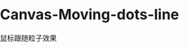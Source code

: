 # Canvas-Moving-dots-line
鼠标跟随粒子效果
<!DOCTYPE html>
<html lang="en">
<head>
    <meta charset="UTF-8">
    <title>particle nets</title>
    <style>
        html,body{
            margin: 0;
            padding: 0;
            height: 100%;
            overflow: hidden;}
    </style>
</head>
<body>
<canvas id="cas"></canvas>

<script>
    var canvas = document.getElementById("cas");
    var ctx = canvas.getContext("2d");
    resize();
    window.onresize = resize;
    function resize(){
        canvas.width = window.innerWidth || document.documentElement.clientWidth || document.body.clientWidth;
        canvas.height = window.innerHeight || document.documentElement.clientHeight || document.body.clientHeight;
    }
    var RAF = (function () {
        return window.requestAnimationFrame || window.webkitRequestAnimationFrame || window.mozRequestAnimationFrame || window.oRequestAnimationFrame || window.msRequestAnimationFrame || function (callback) {
                    window.setTimeout(callback, 1000 / 60);
                };
    })();
    // 鼠标活动时，获取鼠标坐标
    var warea = {x: null, y: null, max: 20000};
    window.onmousemove = function(e){
        e = e || window.event;
        warea.x = e.clientX;
        warea.y = e.clientY;
    };
    window.onmouseout = function(e){
        warea.x = null;
        warea.y = null;
    };
    // 添加粒子
    // x，y为粒子坐标，xa, ya为粒子xy轴加速度，max为连线的最大距离
    var dots = [];
    for(var i=0;i<100;i++){
        var x = Math.random()*canvas.width;
        var y = Math.random()*canvas.height;
        var xa = Math.random() * 2 - 1;
        var ya = Math.random() * 2 - 1;
        dots.push({
            x: x,
            y: y,
            xa: xa,
            ya: ya,
            max: 20000
        })
    }
    // 延迟100秒开始执行动画，如果立即执行有时位置计算会出错
    setTimeout(function(){
        animate();
    }, 100);
    // 每一帧循环的逻辑
    function animate(){
        ctx.clearRect(0,0,canvas.width, canvas.height);
        // 将鼠标坐标添加进去，产生一个用于比对距离的点数组
        var ndots  = [warea].concat(dots);
        dots.forEach(function(dot){
            // 粒子位移 , 最后一个数越大速度越慢
            dot.x += dot.xa / 2;
            dot.y += dot.ya / 2;
            // 遇到边界将加速度反向
            dot.xa *= (dot.x > canvas.width || dot.x < 0)? -1 : 1;
            dot.ya *= (dot.y > canvas.height || dot.y < 0)? -1 : 1;
            // 绘制点
            ctx.fillRect(dot.x - 0.5, dot.y - 0.5, 1, 1);
            // 循环比对粒子间的距离
            for (var i = 0; i < ndots.length; i++) {
                var d2 = ndots[i];
                if (dot === d2 || d2.x === null || d2.y === null) continue;
                var xc = dot.x - d2.x;
                var yc = dot.y - d2.y;
                // 两个粒子之间的距离
                var dis = xc * xc + yc * yc;
                // 距离比
                var ratio;
                // 如果两个粒子之间的距离小于粒子对象的max值，则在两个粒子间画线
                if(dis < d2.max){
                    // 如果是鼠标，则让粒子向鼠标的位置移动 , 最后的数越大跟随鼠标越多越快
                    if (d2 === warea && dis > (d2.max / 2)) {
                        dot.x -= xc * 0.01;
                        dot.y -= yc * 0.01;
                    }
                    // 计算距离比
                    ratio = (d2.max - dis) / d2.max;
                    // 画线
                    ctx.beginPath();
                    ctx.lineWidth = ratio/2;
                    ctx.strokeStyle = 'rgba(0,0,0,' + (ratio + 0.2) + ')';
                    ctx.moveTo(dot.x , dot.y);
                    ctx.lineTo(d2.x , d2.y);
                    ctx.stroke();
                }
            }
            // 将已经计算过的粒子从数组中删除
            ndots.splice(ndots.indexOf(dot), 1);
        });
        RAF(animate);
    }
</script>
</body>
</html>
